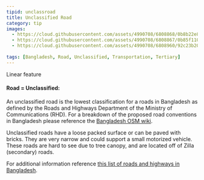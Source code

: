 ```yaml
---
tipid: unclassroad
title: Unclassified Road
category: tip
images:
  - https://cloud.githubusercontent.com/assets/4990708/6808868/0b8b22e8-d22d-11e4-8591-6c5e7b1905ad.PNG
  - https://cloud.githubusercontent.com/assets/4990708/6808867/0b85f110-d22d-11e4-9dfc-826d03990b5f.PNG
  - https://cloud.githubusercontent.com/assets/4990708/6808960/92c23b20-d22d-11e4-8965-4175b2e5f3ca.jpg
  
tags: [Bangladesh, Road, Unclassified, Transportation, Tertiary]
---
```

Linear feature
#### Road = Unclassified:

An unclassified road is the lowest classification for a roads in Bangladesh as defined by the Roads and Highways Department of the Ministry of Communications (RHD). For a breakdown of the proposed road conventions in Bangladesh please reference the <a href="http://wiki.openstreetmap.org/wiki/WikiProject_Bangladesh" target="_blank">Bangladesh OSM wiki</a>.

Unclassified roads have a loose packed surface or can be paved with bricks.  They are very narrow and could support a small motorized vehicle.  These roads are hard to see due to tree canopy, and are located off of Zilla (secondary) roads.   

For additional information reference <a href="http://en.wikipedia.org/wiki/List_of_roads_in_Bangladesh" target="_blank">this list of roads and highways in Bangladesh</a>.
